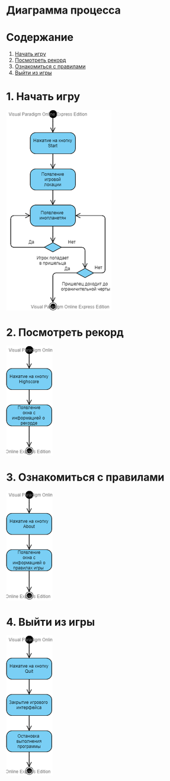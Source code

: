 # Диаграмма процесса

# Содержание
1. [Начать игру](#1)  
2. [Посмотреть рекорд](#2)  
3. [Ознакомиться с правилами](#3)
4. [Выйти из игры](#4)

<a name="1"/>

# 1. Начать игру 
![Acitvity diagram 1](https://github.com/A7exG0/tritpo_labs/blob/main/Images/Diagrams/Activity1.png)

<a name="2"/>

# 2. Посмотреть рекорд
![Acitvity diagram 2](https://github.com/A7exG0/tritpo_labs/blob/main/Images/Diagrams/Activity2.png)

<a name="3"/>

# 3. Ознакомиться с правилами 
![Acitvity diagram 3](https://github.com/A7exG0/tritpo_labs/blob/main/Images/Diagrams/Activity3.png)

<a name="4"/>

# 4. Выйти из игры
![Acitvity diagram 4](https://github.com/A7exG0/tritpo_labs/blob/main/Images/Diagrams/Activity4.png)


